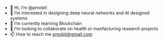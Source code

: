 - 👋 Hi, I’m @pmobit
- 👀 I’m interested in designing deep neural networks and AI designed systems
- 🌱 I’m currently learning Blockchain 
- 💞️ I’m looking to collaborate on health or manfacturing research projects
- 📫 How to reach me pmobit@gmail.com

<!---
pmobit/pmobit is a ✨ special ✨ repository because its `README.md` (this file) appears on your GitHub profile.
You can click the Preview link to take a look at your changes.
--->
